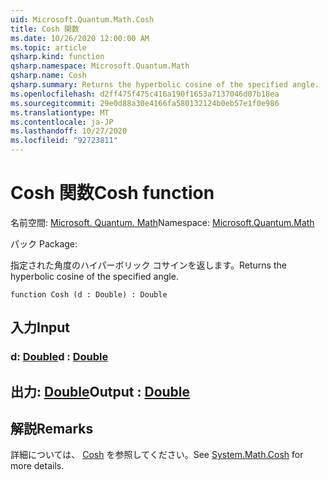 ```yaml
---
uid: Microsoft.Quantum.Math.Cosh
title: Cosh 関数
ms.date: 10/26/2020 12:00:00 AM
ms.topic: article
qsharp.kind: function
qsharp.namespace: Microsoft.Quantum.Math
qsharp.name: Cosh
qsharp.summary: Returns the hyperbolic cosine of the specified angle.
ms.openlocfilehash: d2ff475f475c416a190f1653a7137046d07b18ea
ms.sourcegitcommit: 29e0d88a30e4166fa580132124b0eb57e1f0e986
ms.translationtype: MT
ms.contentlocale: ja-JP
ms.lasthandoff: 10/27/2020
ms.locfileid: "92723811"
---
```

# <a name="cosh-function"></a><span data-ttu-id="95ec8-102">Cosh 関数</span><span class="sxs-lookup"><span data-stu-id="95ec8-102">Cosh function</span></span>

<span data-ttu-id="95ec8-103">名前空間: [Microsoft. Quantum. Math](xref:Microsoft.Quantum.Math)</span><span class="sxs-lookup"><span data-stu-id="95ec8-103">Namespace: [Microsoft.Quantum.Math](xref:Microsoft.Quantum.Math)</span></span>

<span data-ttu-id="95ec8-104">パック [](https://nuget.org/packages/)</span><span class="sxs-lookup"><span data-stu-id="95ec8-104">Package: [](https://nuget.org/packages/)</span></span>


<span data-ttu-id="95ec8-105">指定された角度のハイパーボリック コサインを返します。</span><span class="sxs-lookup"><span data-stu-id="95ec8-105">Returns the hyperbolic cosine of the specified angle.</span></span>

```qsharp
function Cosh (d : Double) : Double
```


## <a name="input"></a><span data-ttu-id="95ec8-106">入力</span><span class="sxs-lookup"><span data-stu-id="95ec8-106">Input</span></span>

### <a name="d--double"></a><span data-ttu-id="95ec8-107">d: [Double](xref:microsoft.quantum.lang-ref.double)</span><span class="sxs-lookup"><span data-stu-id="95ec8-107">d : [Double](xref:microsoft.quantum.lang-ref.double)</span></span>





## <a name="output--double"></a><span data-ttu-id="95ec8-108">出力: [Double](xref:microsoft.quantum.lang-ref.double)</span><span class="sxs-lookup"><span data-stu-id="95ec8-108">Output : [Double](xref:microsoft.quantum.lang-ref.double)</span></span>



## <a name="remarks"></a><span data-ttu-id="95ec8-109">解説</span><span class="sxs-lookup"><span data-stu-id="95ec8-109">Remarks</span></span>

<span data-ttu-id="95ec8-110">詳細については、 [Cosh](https://docs.microsoft.com/dotnet/api/system.math.cosh) を参照してください。</span><span class="sxs-lookup"><span data-stu-id="95ec8-110">See [System.Math.Cosh](https://docs.microsoft.com/dotnet/api/system.math.cosh) for more details.</span></span>